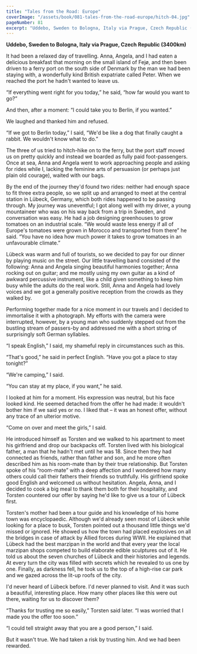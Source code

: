 ```yaml
---
title: "Tales from the Road: Europe"
coverImage: "/assets/book/081-tales-from-the-road-europe/hitch-04.jpg"
pageNumber: 81
excerpt: "Uddebo, Sweden to Bologna, Italy via Prague, Czech Republic (3400km). Lübeck was warm and full of tourists, so we decided to pay for our dinner by playing music on the street."
---
```


**Uddebo, Sweden to Bologna, Italy via Prague, Czech Republic (3400km)**

It had been a relaxed day of travelling. Anna, Angela, and I had eaten a delicious breakfast that morning on the small island of Fejø, and then been driven to a ferry port on the south side of Denmark by the man we had been staying with, a wonderfully kind British expatriate called Peter. When we reached the port he hadn't wanted to leave us.

“If everything went right for you today,” he said, “how far would you want to go?”

And then, after a moment: “I could take you to Berlin, if you wanted.”

We laughed and thanked him and refused.

“If we got to Berlin today,” I said, “We'd be like a dog that finally caught a rabbit. We wouldn't know what to do.”

The three of us tried to hitch-hike on to the ferry, but the port staff moved us on pretty quickly and instead we boarded as fully paid foot-passengers. Once at sea, Anna and Angela went to work approaching people and asking for rides while I, lacking the feminine arts of persuasion (or perhaps just plain old courage), waited with our bags.

By the end of the journey they'd found two rides: neither had enough space to fit three extra people, so we split up and arranged to meet at the central station in Lübeck, Germany, which both rides happened to be passing through. My journey was uneventful; I got along well with my driver, a young mountaineer who was on his way back from a trip in Sweden, and conversation was easy. He had a job designing greenhouses to grow tomatoes on an industrial scale. “We would waste less energy if all of Europe's tomatoes were grown in Morocco and transported from there” he said. “You have no idea how much power it takes to grow tomatoes in an unfavourable climate.”

Lübeck was warm and full of tourists, so we decided to pay for our dinner by playing music on the street. Our little travelling band consisted of the following: Anna and Angela singing beautiful harmonies together; Anna rocking out on guitar; and me mostly using my own guitar as a kind of awkward percussive instrument, like a child given something to keep him busy while the adults do the real work. Still, Anna and Angela had lovely voices and we got a generally positive reception from the crowds as they walked by.

Performing together made for a nice moment in our travels and I decided to immortalise it with a photograph. My efforts with the camera were interrupted, however, by a young man who suddenly stepped out from the bustling stream of passers-by and addressed me with a short string of surprisingly soft German syllables.

“I speak English,” I said, my shameful reply in circumstances such as this.

“That's good,” he said in perfect English. “Have you got a place to stay tonight?”

“We're camping,” I said.

“You can stay at my place, if you want,” he said.

I looked at him for a moment. His expression was neutral, but his face looked kind. He seemed detached from the offer he had made: it wouldn't bother him if we said yes or no. I liked that – it was an honest offer, without any trace of an ulterior motive.

“Come on over and meet the girls,” I said.

He introduced himself as Torsten and we walked to his apartment to meet his girlfriend and drop our backpacks off. Torsten lived with his biological father, a man that he hadn't met until he was 18. Since then they had connected as friends, rather than father and son, and he more often described him as his room-mate than by their true relationship. But Torsten spoke of his “room-mate” with a deep affection and I wondered how many others could call their fathers their friends so truthfully. His girlfriend spoke good English and welcomed us without hesitation. Angela, Anna, and I decided to cook a big meal to thank them both for their hospitality, and Torsten countered our offer by saying he'd like to give us a tour of Lübeck first.

Torsten's mother had been a tour guide and his knowledge of his home town was encyclopaedic. Although we'd already seen most of Lübeck while looking for a place to busk, Torsten pointed out a thousand little things we'd missed or ignored. He showed us how the town had placed explosives on all the bridges in case of attack by Allied forces during WWII. He explained that Lübeck had the best marzipan in the world and that every year the local marzipan shops competed to build elaborate edible sculptures out of it. He told us about the seven churches of Lübeck and their histories and legends. At every turn the city was filled with secrets which he revealed to us one by one. Finally, as darkness fell, he took us to the top of a high-rise car park and we gazed across the lit-up roofs of the city.

I'd never heard of Lübeck before. I'd never planned to visit. And it was such a beautiful, interesting place. How many other places like this were out there, waiting for us to discover them?

“Thanks for trusting me so easily,” Torsten said later. “I was worried that I made you the offer too soon.”

“I could tell straight away that you are a good person,” I said.

But it wasn't true. We had taken a risk by trusting him. And we had been rewarded.
